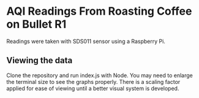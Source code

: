 # AQI Readings From Roasting Coffee on Bullet R1

Readings were taken with SDS011 sensor using a Raspberry Pi.

## Viewing the data

Clone the repository and run index.js with Node. You may need to enlarge the terminal size to see the graphs properly. There is a scaling factor applied for ease of viewing until a better visual system is developed.
